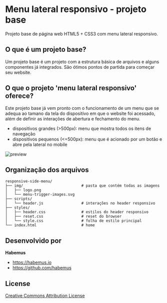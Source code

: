 # Menu lateral responsivo - projeto base

Projeto base de página web HTML5 + CSS3 com menu lateral responsivo.

## O que é um projeto base?

Um projeto base é um projeto com a estrutura básica de arquivos e alguns componentes já integrados. São ótimos pontos de partida para começar seu website.

## O que o projeto 'menu lateral responsivo' oferece?

Este projeto base já vem pronto com o funcionamento de um menu que se adequa ao tamano da tela do dispositivo em que o website foi acessado, além de definir as interações de abertura e fechamento do menu.

- dispositivos grandes  (>500px): menu que mostra todos os itens de navegação
- dispositivos pequenos (<=500px): menu que é acionado por um botão e abre pela lateral no mobile

![preview](https://github.com/habemus/starter-responsive-side-menu/raw/master/preview.gif "Preview")

## Organização dos arquivos

```
responsive-side-menu/
├── img/                          # pasta que contém todas as imagens
│   ├── logo.png
│   └── menu-trigger-images.svg
├── scripts/
│   └── header.js                 # interações no header responsivo
├── styles/
│   ├── header.css                # estilos do header responsivo
│   ├── reset.css                 # reset do browser
│   └── style.css                 # folha de estilo principal
└── index.html                    # home
```

## Desenvolvido por

**Habemus**

- <https://habemus.io>
- <https://github.com/habemus>

## License

[Creative Commons Attribution License](http://creativecommons.org/licenses/by/2.0/)
